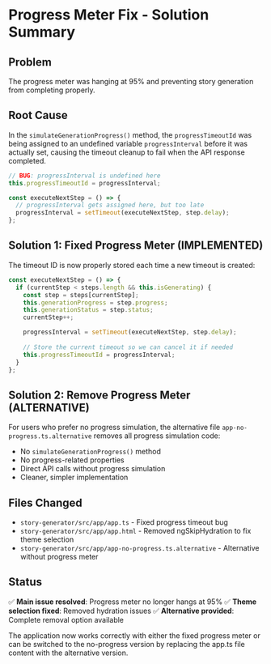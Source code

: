 # Progress Meter Fix - Solution Summary

## Problem
The progress meter was hanging at 95% and preventing story generation from completing properly.

## Root Cause
In the `simulateGenerationProgress()` method, the `progressTimeoutId` was being assigned to an undefined variable `progressInterval` before it was actually set, causing the timeout cleanup to fail when the API response completed.

```typescript
// BUG: progressInterval is undefined here
this.progressTimeoutId = progressInterval;

const executeNextStep = () => {
  // progressInterval gets assigned here, but too late
  progressInterval = setTimeout(executeNextStep, step.delay);
};
```

## Solution 1: Fixed Progress Meter (IMPLEMENTED)
The timeout ID is now properly stored each time a new timeout is created:

```typescript
const executeNextStep = () => {
  if (currentStep < steps.length && this.isGenerating) {
    const step = steps[currentStep];
    this.generationProgress = step.progress;
    this.generationStatus = step.status;
    currentStep++;

    progressInterval = setTimeout(executeNextStep, step.delay);
    
    // Store the current timeout so we can cancel it if needed
    this.progressTimeoutId = progressInterval;
  }
};
```

## Solution 2: Remove Progress Meter (ALTERNATIVE)
For users who prefer no progress simulation, the alternative file `app-no-progress.ts.alternative` removes all progress simulation code:

- No `simulateGenerationProgress()` method
- No progress-related properties
- Direct API calls without progress simulation
- Cleaner, simpler implementation

## Files Changed
- `story-generator/src/app/app.ts` - Fixed progress timeout bug
- `story-generator/src/app/app.html` - Removed ngSkipHydration to fix theme selection
- `story-generator/src/app/app-no-progress.ts.alternative` - Alternative without progress meter

## Status
✅ **Main issue resolved**: Progress meter no longer hangs at 95%
✅ **Theme selection fixed**: Removed hydration issues
✅ **Alternative provided**: Complete removal option available

The application now works correctly with either the fixed progress meter or can be switched to the no-progress version by replacing the app.ts file content with the alternative version.